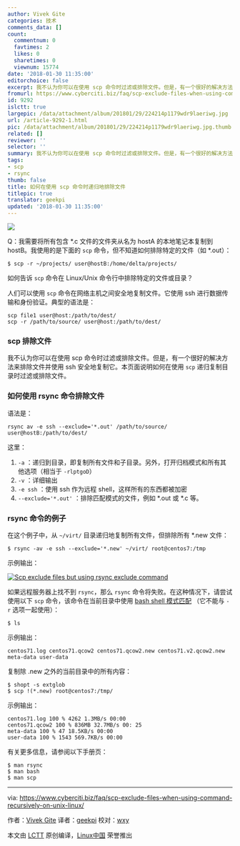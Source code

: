 ```yaml
---
author: Vivek Gite
categories: 技术
comments_data: []
count:
  commentnum: 0
  favtimes: 2
  likes: 0
  sharetimes: 0
  viewnum: 15774
date: '2018-01-30 11:35:00'
editorchoice: false
excerpt: 我不认为你可以在使用 scp 命令时过滤或排除文件。但是，有一个很好的解决方法来排除文件并使用 ssh 安全地复制它。
fromurl: https://www.cyberciti.biz/faq/scp-exclude-files-when-using-command-recursively-on-unix-linux/
id: 9292
islctt: true
largepic: /data/attachment/album/201801/29/224214p1179wdr9laeriwg.jpg
url: /article-9292-1.html
pic: /data/attachment/album/201801/29/224214p1179wdr9laeriwg.jpg.thumb.jpg
related: []
reviewer: ''
selector: ''
summary: 我不认为你可以在使用 scp 命令时过滤或排除文件。但是，有一个很好的解决方法来排除文件并使用 ssh 安全地复制它。
tags:
- scp
- rsync
thumb: false
title: 如何在使用 scp 命令时递归地排除文件
titlepic: true
translator: geekpi
updated: '2018-01-30 11:35:00'
---
```


![](/data/attachment/album/201801/29/224214p1179wdr9laeriwg.jpg)


Q：我需要将所有包含 \*.c 文件的文件夹从名为 hostA 的本地笔记本复制到 hostB。我使用的是下面的 `scp` 命令，但不知道如何排除特定的文件（如 \*.out）：



```
$ scp -r ~/projects/ user@hostB:/home/delta/projects/

```

如何告诉 `scp` 命令在 Linux/Unix 命令行中排除特定的文件或目录？


人们可以使用 `scp` 命令在网络主机之间安全地复制文件。它使用 ssh 进行数据传输和身份验证。典型的语法是：



```
scp file1 user@host:/path/to/dest/
scp -r /path/to/source/ user@host:/path/to/dest/ 

```

### scp 排除文件


我不认为你可以在使用 scp 命令时过滤或排除文件。但是，有一个很好的解决方法来排除文件并使用 ssh 安全地复制它。本页面说明如何在使用 `scp` 递归复制目录时过滤或排除文件。


### 如何使用 rsync 命令排除文件


语法是：



```
rsync av -e ssh --exclude='*.out' /path/to/source/ user@hostB:/path/to/dest/

```

这里：


1. `-a` ：递归到目录，即复制所有文件和子目录。另外，打开归档模式和所有其他选项（相当于 `-rlptgoD`）
2. `-v` ：详细输出
3. `-e ssh` ：使用 ssh 作为远程 shell，这样所有的东西都被加密
4. `--exclude='*.out'` ：排除匹配模式的文件，例如 \*.out 或 \*.c 等。


### rsync 命令的例子


在这个例子中，从 `~/virt/` 目录递归地复制所有文件，但排除所有 \*.new 文件：



```
$ rsync -av -e ssh --exclude='*.new' ~/virt/ root@centos7:/tmp

```

示例输出：


[![Scp exclude files but using rsync exclude command](/data/attachment/album/201801/29/224228pk4edf2dzclkh9hf.jpg)](https://www.cyberciti.biz/media/new/faq/2017/12/scp-exclude-files-on-linux-unix-macos-bash-shell-command-line.jpg)


如果远程服务器上找不到 `rsync`，那么 `rsync` 命令将失败。在这种情况下，请尝试使用以下 `scp` 命令，该命令在当前目录中使用 [bash shell 模式匹配](https://www.gnu.org/software/bash/manual/html_node/Pattern-Matching.html#Pattern-Matching) （它不能与 `-r` 选项一起使用）：



```
$ ls

```

示例输出：



```
centos71.log centos71.qcow2 centos71.qcow2.new centos71.v2.qcow2.new meta-data user-data

```

复制除 .new 之外的当前目录中的所有内容：



```
$ shopt -s extglob
$ scp !(*.new) root@centos7:/tmp/

```

示例输出：



```
centos71.log 100 % 4262 1.3MB/s 00:00
centos71.qcow2 100 % 836MB 32.7MB/s 00: 25 
meta-data 100 % 47 18.5KB/s 00:00
user-data 100 % 1543 569.7KB/s 00:00

```

有关更多信息，请参阅以下手册页：



```
$ man rsync
$ man bash
$ man scp

```



---


via: <https://www.cyberciti.biz/faq/scp-exclude-files-when-using-command-recursively-on-unix-linux/>


作者：[Vivek Gite](https://www.cyberciti.biz) 译者：[geekpi](https://github.com/geekpi) 校对：[wxy](https://github.com/wxy)


本文由 [LCTT](https://github.com/LCTT/TranslateProject) 原创编译，[Linux中国](https://linux.cn/) 荣誉推出